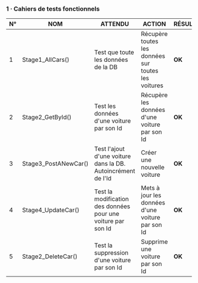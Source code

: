 ### 1 · Cahiers de tests fonctionnels

N° | NOM | ATTENDU | ACTION | RÉSULTAT
------------ | ------------- | ------------- | ------------- | -------------
1 | Stage1_AllCars() | Test que toute les données de la DB | Récupère toutes les données sur toutes les voitures | **OK**
2 | Stage2_GetById() | Test les données d'une voiture par son Id | Récupère les données d'une voiture par son Id| **OK**
3 | Stage3_PostANewCar() |  Test l'ajout d'une voiture dans la DB. Autoincrément de l'Id | Créer une nouvelle voiture | **OK**
4 | Stage4_UpdateCar() | Test la modification des données pour une voiture par son Id | Mets à jour les données d'une voiture par son Id| **OK**
5 | Stage2_DeleteCar() | Test la suppression d'une voiture par son Id | Supprime une voiture par son Id | **OK**